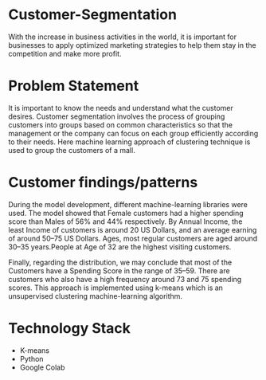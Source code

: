 # Customer-Segmentation
With the increase in business activities in the world, it is important for businesses to apply optimized marketing strategies to help them stay in the competition and make more profit.
# Problem Statement
It is important to know the needs and understand what the customer desires. Customer segmentation involves the process of grouping customers into groups based on common characteristics so that the management or the company can focus on each group efficiently according to their needs.
Here machine learning approach of clustering technique is used to group the customers of a mall.
# Customer findings/patterns
During the model development, different machine-learning libraries were used. The model showed that Female customers had a higher spending score than Males of 56% and 44% respectively. By Annual Income, the least Income of customers is around 20 US Dollars, and an average earning of around 50–75 US Dollars. Ages, most regular customers are aged around 30–35 years.People at Age of 32 are the highest visiting customers.

Finally, regarding the distribution, we may conclude that most of the Customers have a Spending Score in the range of 35–59. There are customers who also have a high frequency around 73 and 75 spending scores. This approach is implemented using k-means which is an unsupervised clustering machine-learning algorithm.
# Technology Stack
* K-means
* Python
* Google Colab
